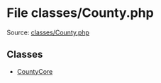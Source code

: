 File classes/County.php
=========

Source: [classes/County.php](https://github.com/PrestaShop/PrestaShop/blob/1.5.4.1/classes/County.php)


Classes
-------

* [CountyCore](class.CountyCore.md)

